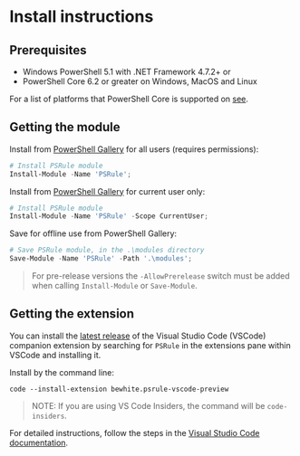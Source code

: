 # Install instructions

## Prerequisites

- Windows PowerShell 5.1 with .NET Framework 4.7.2+ or
- PowerShell Core 6.2 or greater on Windows, MacOS and Linux

For a list of platforms that PowerShell Core is supported on [see](https://github.com/PowerShell/PowerShell#get-powershell).

## Getting the module

Install from [PowerShell Gallery][module-psrule] for all users (requires permissions):

```powershell
# Install PSRule module
Install-Module -Name 'PSRule';
```

Install from [PowerShell Gallery][module-psrule] for current user only:

```powershell
# Install PSRule module
Install-Module -Name 'PSRule' -Scope CurrentUser;
```

Save for offline use from PowerShell Gallery:

```powershell
# Save PSRule module, in the .\modules directory
Save-Module -Name 'PSRule' -Path '.\modules';
```

> For pre-release versions the `-AllowPrerelease` switch must be added when calling `Install-Module` or `Save-Module`.

## Getting the extension

You can install the [latest release][ext-psrule] of the Visual Studio Code (VSCode) companion extension by searching for `PSRule` in the extensions pane within VSCode and installing it.

Install by the command line:

```text
code --install-extension bewhite.psrule-vscode-preview
```

> NOTE: If you are using VS Code Insiders, the command will be `code-insiders`.

For detailed instructions, follow the steps in the [Visual Studio Code documentation][vscode-ext-gallery].

[module-psrule]: https://www.powershellgallery.com/packages/PSRule
[ext-psrule]: https://marketplace.visualstudio.com/items?itemName=bewhite.psrule-vscode-preview
[vscode-ext-gallery]: https://code.visualstudio.com/docs/editor/extension-gallery
